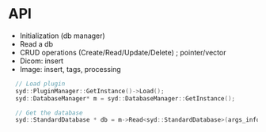 # API


- Initialization (db manager)
- Read a db
- CRUD operations (Create/Read/Update/Delete) ; pointer/vector
- Dicom: insert
- Image: insert, tags, processing 



``` c++
  // Load plugin
  syd::PluginManager::GetInstance()->Load();
  syd::DatabaseManager* m = syd::DatabaseManager::GetInstance();

  // Get the database
  syd::StandardDatabase * db = m->Read<syd::StandardDatabase>(args_info.db_arg);
```


